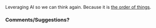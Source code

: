 Leveraging AI so we can think again. Because it is [the order of things](<https://memory-alpha.fandom.com/wiki/Rocks_and_Shoals_(episode)>).

<h3>Comments/Suggestions?</h3>
<p>
    <script src="https://giscus.app/client.js"
    data-repo="jrmlhermitte/jrmlhermitte.github.io"
    data-repo-id="R_kgDOPGX4-w"
    data-category="Page Comments"
    data-category-id="DIC_kwDOPGX4-84Cs8GF"
    data-mapping="pathname"
    data-strict="0"
    data-reactions-enabled="1"
    data-emit-metadata="1"
    data-input-position="top"
    data-theme="gruvbox_dark"
    data-lang="en"
    data-loading="lazy"
    crossorigin="anonymous"
    async>
    </script>
</p>
